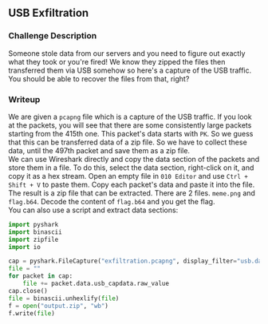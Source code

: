 ## USB Exfiltration  

### Challenge Description

Someone stole data from our servers and you need to figure out exactly what they took or you're fired! We know they zipped the files then transferred them via USB somehow so here's a capture of the USB traffic. You should be able to recover the files from that, right?  

### Writeup
We are given a `pcapng` file which is a capture of the USB traffic. If you look at the packets, you will see that there are some consistently large packets starting from the 415th one. This packet's data starts with `PK`. So we guess that this can be transferred data of a zip file. So we have to collect these data, until the 497th packet and save them as a zip file.  
We can use Wireshark directly and copy the data section of the packets and store them in a file. To do this, select the data section, right-click on it, and copy it as a hex stream. Open an empty file in `010 Editor` and use `Ctrl + Shift + V` to paste them. Copy each packet's data and paste it into the file. The result is a zip file that can be extracted. There are 2 files. `meme.png` and `flag.b64`. Decode the content of `flag.b64` and you get the flag.   
You can also use a script and extract data sections:  
```python
import pyshark
import binascii
import zipfile
import io

cap = pyshark.FileCapture("exfiltration.pcapng", display_filter="usb.data_len > 200")
file = ""
for packet in cap:
    file += packet.data.usb_capdata.raw_value
cap.close()
file = binascii.unhexlify(file)
f = open("output.zip", "wb")
f.write(file)
```